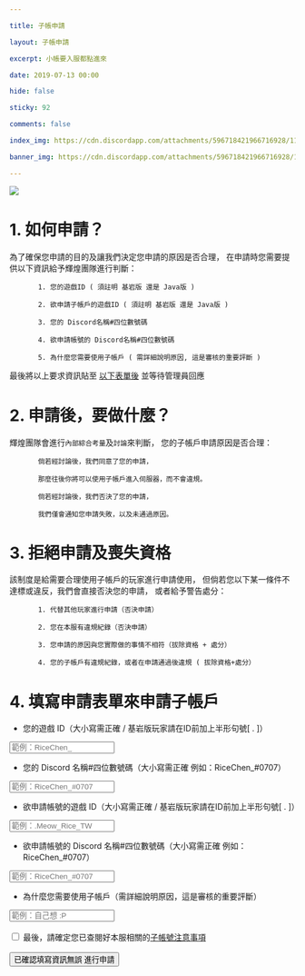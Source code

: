 ```yaml
---

title: 子帳申請

layout: 子帳申請

excerpt: 小帳要入服都點進來

date: 2019-07-13 00:00

hide: false

sticky: 92

comments: false

index_img: https://cdn.discordapp.com/attachments/596718421966716928/1101176752610488460/AddText_01-03-03.14.42.png

banner_img: https://cdn.discordapp.com/attachments/596718421966716928/1101176752610488460/AddText_01-03-03.14.42.png

---
```


![](https://media.discordapp.net/attachments/596718421966716928/971190210928992267/AddText_05-04-06.36.35.png) 
# 1. 如何申請？  

為了確保您申請的目的及讓我們決定您申請的原因是否合理，
在申請時您需要提供以下資訊給予輝煌團隊進行判斷：

           1. 您的遊戲ID ( 須註明 基岩版 還是 Java版 )

           2. 欲申請子帳戶的遊戲ID ( 須註明 基岩版 還是 Java版 )
           
           3. 您的 Discord名稱#四位數號碼
           
           4. 欲申請帳號的 Discord名稱#四位數號碼

           5. 為什麼您需要使用子帳戶 ( 需詳細說明原因, 這是審核的重要評斷 )

最後將以上要求資訊貼至 [以下表單後](https://www.brilliantw.net/%E5%AD%90%E5%B8%B3%E7%94%B3%E8%AB%8B/#4-%E5%A1%AB%E5%AF%AB%E7%94%B3%E8%AB%8B%E8%A1%A8%E5%96%AE%E4%BE%86%E7%94%B3%E8%AB%8B%E5%AD%90%E5%B8%B3%E6%88%B6) 並等待管理員回應

# 2. 申請後，要做什麼？ 

輝煌團隊會進行` 內部綜合考量 `及` 討論 `來判斷，
您的子帳戶申請原因是否合理：

           倘若經討論後，我們同意了您的申請，
           
           那麼往後你將可以使用子帳戶進入伺服器，而不會違規。

> 

           倘若經討論後，我們否決了您的申請，
           
           我們僅會通知您申請失敗，以及未通過原因。

# 3. 拒絕申請及喪失資格 

該制度是給需要合理使用子帳戶的玩家進行申請使用，
但倘若您以下某一條件不達標或違反，我們會直接否決您的申請，
或者給予警告處分：

           1. 代替其他玩家進行申請（否決申請）

           2. 您在本服有違規紀錄（否決申請）

           3. 您申請的原因與您實際做的事情不相符（拔除資格 + 處分）

           4. 您的子帳戶有違規紀錄，或者在申請通過後違規 ( 拔除資格+處分）

# 4. 填寫申請表單來申請子帳戶

<form name="application" onsubmit="return false;">

- 您的遊戲 ID（大小寫需正確 / 基岩版玩家請在ID前加上半形句號[ . ]）
<div class="col-6">
<input class="form-control bg-dark" id="minecraftName" name="name" type="text" placeholder="範例：RiceChen_" onfocusout="checkMinecraftNameWithProxy()" required>
  <div id="preserve-minecraft-name"></div>
</div>


- 您的 Discord 名稱#四位數號碼（大小寫需正確 例如：RiceChen_#0707）
<div class="col-6">
<input class="form-control bg-dark" id="discordTag" name="discordTag" type="text" placeholder="範例：RiceChen_#0707" onfocusout="checkDiscordTagWithProxy()" required>
  <div id="preserve-discord-tag"></div>
</div>

- 欲申請帳號的遊戲 ID（大小寫需正確 / 基岩版玩家請在ID前加上半形句號[ . ]）
<div class="col-6">
<input class="form-control bg-dark" id="minecraftName2" name="name2" type="text" placeholder="範例：.Meow_Rice_TW" onfocusout="checkMinecraftNameWithProxy2()" required>
  <div id="preserve-minecraft-name2"></div>
</div>


- 欲申請帳號的 Discord 名稱#四位數號碼（大小寫需正確 例如：RiceChen_#0707）
<div class="col-6">
<input class="form-control bg-dark" id="discordTag2" name="discordTag2" type="text" placeholder="範例：RiceChen_#0707" onfocusout="checkDiscordTagWithProxy2()" required>
  <div id="preserve-discord-tag2"></div>
</div>

- 為什麼您需要使用子帳戶（需詳細說明原因，這是審核的重要評斷）
<div class="col-6">
<input class="form-control bg-dark" id="comment" name="comment" type="text" placeholder="範例：自己想 :P" required>
   <div id="preserve-comment-status" style="color: red;"></div>
</div>

<br />

<input type="checkbox" id="check-tos">
<label for="check-tos" class="form-check-label">最後，請確定您已查閱好本服相關的<a href="https://www.brilliantw.net/%E5%AD%90%E5%B8%B3%E7%94%B3%E8%AB%8B#3-%E6%8B%92%E7%B5%95%E7%94%B3%E8%AB%8B%E5%8F%8A%E5%96%AA%E5%A4%B1%E8%B3%87%E6%A0%BC">子帳號注意事項</a></label>
<div id="preserve-checkbox-status" style="color: red;"></div>
  
<br />
<button class="btn btn-primary" id="submit">已確認填寫資訊無誤 進行申請</button>

</form>

<script defer>
// [訊] 求您別看這邊的源代碼, 拜託了 >_<

var checkMinecraftNameWithProxy = () => {};
var checkDiscordTagWithProxy = () => {};
var checkMinecraftNameWithProxy2 = () => {};
var checkDiscordTagWithProxy2 = () => {};
var clickboxVerify = () => {};

let minecraftAccountStatus = false;
let discordAccountStatus = false;

window.onload = function() {
  checkMinecraftNameWithProxy = () => {
      let name = $('#minecraftName').val();
      if (name.length > 2 && name.length < 23) {
           fetch('https://api.brilliantw.net/api/v1/proxy', { 
                method: 'POST', 
                headers: { 
                    'Content-Type': 'application/x-www-form-urlencoded'
                },
                body: 'name=' + encodeURIComponent(name)
           })
           .then(res => res.json())
           .then(data => {
               if (data.data?.userExists) {
                    $('#preserve-minecraft-name').text('此「遊戲ID」存在，請放心填寫其他欄位。');
                    if ($('#minecraftName').hasClass('border-danger')) $('#minecraftName').removeClass('border-danger');
                    if ($('#minecraftName').hasClass('border-success')) return;
                    $('#minecraftName').addClass('border-success');
                    $('#preserve-minecraft-name').attr('style', 'color: green');
                    minecraftAccountStatus = true;
               } else {
                    $('#preserve-minecraft-name').text('你似乎沒有進入過輝煌伺服器，請加入過至少一次再填寫此欄位，也有可能是你「遊戲ID」寫錯了。');
                    if ($('#minecraftName').hasClass('border-success')) $('#minecraftName').removeClass('border-success');
                    if ($('#minecraftName').hasClass('border-danger')) return;
                    $('#minecraftName').addClass('border-danger');
                    $('#preserve-minecraft-name').attr('style', 'color: red');
                    minecraftAccountStatus = false;
               }
           })
           .catch(() => {});
      } else if (name.length === 0) {
           if ($('#preserve-minecraft-name').text().length) $('#preserve-minecraft-name').text('');
           if ($('#minecraftName').hasClass('border-success')) $('#minecraftName').removeClass('border-success');
           if ($('#minecraftName').hasClass('border-danger')) $('#minecraftName').removeClass('border-danger');
           if ($('#preserve-minecraft-name').attr('style')) $('#preserve-minecraft-name').removeAttr('style');
           minecraftAccountStatus = false;
      }
  }

  checkDiscordTagWithProxy = () => {
      let name = $('#discordTag').val();
      if (name.length > 6 && name.length < 41) {
           fetch('https://api.brilliantw.net/api/v1/proxy', { 
                method: 'POST', 
                headers: { 
                    'Content-Type': 'application/x-www-form-urlencoded'
                },
                body: 'discordTag=' + encodeURIComponent(name)
           })
           .then(res => res.json())
           .then(data => {
               if (data.data?.userExists) {
                    $('#preserve-discord-tag').text('此「Discord 名稱#四位數號碼」存在，請放心填寫其他欄位。');
                    if ($('#discordTag').hasClass('border-danger')) $('#discordTag').removeClass('border-danger');
                    if ($('#discordTag').hasClass('border-success')) return;
                    $('#discordTag').addClass('border-success');
                    $('#preserve-discord-tag').attr('style', 'color: green');
                    discordAccountStatus = true;
               } else {
                    $('#preserve-discord-tag').text('你似乎沒有進入過輝煌 Discord 群組，請加入後再填寫此欄位，也有可能是你「Discord 名稱#四位數號碼」寫錯了。');
                    if ($('#discordTag').hasClass('border-success')) $('#discordTag').removeClass('border-success');
                    if ($('#discordTag').hasClass('border-danger')) return;
                    $('#discordTag').addClass('border-danger');
                    $('#preserve-discord-tag').attr('style', 'color: red');
                    discordAccountStatus = false;
               }
           })
           .catch(() => {});
      } else if (name.length === 0) {
           if ($('#preserve-discord-tag').text().length) $('#preserve-discord-name').text('');
           if ($('#discordTag').hasClass('border-success')) $('#discordTag').removeClass('border-success');
           if ($('#discordTag').hasClass('border-danger')) $('#discordTag').removeClass('border-danger');
           if ($('#preserve-discord-tag').attr('style')) $('#preserve-discord-name').removeAttr('style');
           discordAccountStatus = false;
      }
  }
           
  checkMinecraftNameWithProxy2 = () => {
      let name = $('#minecraftName2').val();
      if (name.length > 2 && name.length < 23) {
           fetch('https://api.brilliantw.net/api/v1/proxy', { 
                method: 'POST', 
                headers: { 
                    'Content-Type': 'application/x-www-form-urlencoded'
                },
                body: 'name=' + encodeURIComponent(name)
           })
           .then(res => res.json())
           .then(data => {
               if (data.data?.userExists) {
                    $('#preserve-minecraft-name2').text('此「遊戲ID」存在，請放心填寫其他欄位。');
                    if ($('#minecraftName2').hasClass('border-danger')) $('#minecraftName2').removeClass('border-danger');
                    if ($('#minecraftName2').hasClass('border-success')) return;
                    $('#minecraftName2').addClass('border-success');
                    $('#preserve-minecraft-name2').attr('style', 'color: green');
                    minecraftAccountStatus = true;
               } else {
                    $('#preserve-minecraft-name2').text('你似乎沒有進入過輝煌伺服器，請加入過至少一次再填寫此欄位，也有可能是你「遊戲ID」寫錯了。');
                    if ($('#minecraftName2').hasClass('border-success')) $('#minecraftName2').removeClass('border-success');
                    if ($('#minecraftName2').hasClass('border-danger')) return;
                    $('#minecraftName2').addClass('border-danger');
                    $('#preserve-minecraft-name2').attr('style', 'color: red');
                    minecraftAccountStatus = false;
               }
           })
           .catch(() => {});
      } else if (name.length === 0) {
           if ($('#preserve-minecraft-name2').text().length) $('#preserve-minecraft-name2').text('');
           if ($('#minecraftName2').hasClass('border-success')) $('#minecraftName2').removeClass('border-success');
           if ($('#minecraftName2').hasClass('border-danger')) $('#minecraftName2').removeClass('border-danger');
           if ($('#preserve-minecraft-name2').attr('style')) $('#preserve-minecraft-name2').removeAttr('style');
           minecraftAccountStatus = false;
      }
  }

  checkDiscordTagWithProxy2 = () => {
      let name = $('#discordTag2').val();
      if (name.length > 6 && name.length < 41) {
           fetch('https://api.brilliantw.net/api/v1/proxy', { 
                method: 'POST', 
                headers: { 
                    'Content-Type': 'application/x-www-form-urlencoded'
                },
                body: 'discordTag=' + encodeURIComponent(name)
           })
           .then(res => res.json())
           .then(data => {
               if (data.data?.userExists) {
                    $('#preserve-discord-tag2').text('此「Discord 名稱#四位數號碼」存在，請放心填寫其他欄位。');
                    if ($('#discordTag2').hasClass('border-danger')) $('#discordTag2').removeClass('border-danger');
                    if ($('#discordTag2').hasClass('border-success')) return;
                    $('#discordTag2').addClass('border-success');
                    $('#preserve-discord-tag2').attr('style', 'color: green');
                    discordAccountStatus = true;
               } else {
                    $('#preserve-discord-tag2').text('你似乎沒有進入過輝煌 Discord 群組，請加入後再填寫此欄位，也有可能是你「Discord 名稱#四位數號碼」寫錯了。');
                    if ($('#discordTag2').hasClass('border-success')) $('#discordTag2').removeClass('border-success');
                    if ($('#discordTag2').hasClass('border-danger')) return;
                    $('#discordTag2').addClass('border-danger');
                    $('#preserve-discord-tag2').attr('style', 'color: red');
                    discordAccountStatus = false;
               }
           })
           .catch(() => {});
      } else if (name.length === 0) {
           if ($('#preserve-discord-tag2').text().length) $('#preserve-discord-name2').text('');
           if ($('#discordTag2').hasClass('border-success')) $('#discordTag2').removeClass('border-success');
           if ($('#discordTag2').hasClass('border-danger')) $('#discordTa2g').removeClass('border-danger');
           if ($('#preserve-discord-tag2').attr('style')) $('#preserve-discord-name2').removeAttr('style');
           discordAccountStatus = false;
      }
  }

  formSubmit = () => {
      if (!document.getElementById("check-tos").checked) {
          $('#preserve-checkbox-status').text('倘若想要進行申請，您必須同意分帳號之規定。');
          return false;
      }
      
      if (!$('#comment').val().length) {
          $('#preserve-comment-status').text('倘若想要進行申請，您必須填寫此欄位。');
          return false;
      }

      if (!minecraftAccountStatus || $('#minecraftName').val().length < 3) {
          alert('請填寫有效的 Minecraft ID');
          return false;
      }

      if (!discordAccountStatus || $('#discordTag').val().length < 7 || $('#discordTag2').val().length < 7) {
          alert('您必須要填寫有效的 Discord Tag');
          return false;
      }
                                                                                                           
      fetch('https://api.brilliantw.net/api/v1/multi', {
          method: 'POST',
          headers: {
              'Content-Type': 'application/x-www-form-urlencoded'
          },
          body: $('form').serialize()
      })
      .then(res => res.json())
      .then(data => {
          if (data.status) {
              alert(`您的申請資料已提交至輝煌管理團隊，請等待 Discord 私訊通知，
倘若沒有接收到通知，請確認伺服器設置中的 允許私人訊息 選項是否開啟。`);
          } else {
              alert(`請至輝煌伺服器 Discord 群組回報錯誤代碼 ${data.message}，倘若造成您的不便敬請見諒。`);
          }
      })
      .catch(() => alert("發生錯誤，請檢查網路連線，或者稍等 5 至 10 分鐘後重試操作，倘若造成您的不便敬請見諒。"));
      return false;
  }
  
  clickboxVerify = () => {
      if (document.getElementById("check-tos").checked) $('#preserve-checkbox-status').text('');
  }
  
  document.getElementById("submit").addEventListener("click", formSubmit, false);
  document.getElementById("check-tos").addEventListener("click", clickboxVerify, false);
}
</script>
